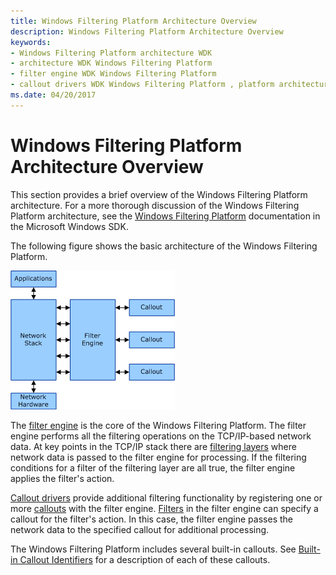 ```yaml
---
title: Windows Filtering Platform Architecture Overview
description: Windows Filtering Platform Architecture Overview
keywords:
- Windows Filtering Platform architecture WDK
- architecture WDK Windows Filtering Platform
- filter engine WDK Windows Filtering Platform
- callout drivers WDK Windows Filtering Platform , platform architecture
ms.date: 04/20/2017
---
```


# Windows Filtering Platform Architecture Overview


This section provides a brief overview of the Windows Filtering Platform architecture. For a more thorough discussion of the Windows Filtering Platform architecture, see the [Windows Filtering Platform](/windows/win32/fwp/windows-filtering-platform-start-page) documentation in the Microsoft Windows SDK.

The following figure shows the basic architecture of the Windows Filtering Platform.

![diagram illustrating the basic architecture of the windows filtering platform.](images/wfparch.png)

The [filter engine](filter-engine.md) is the core of the Windows Filtering Platform. The filter engine performs all the filtering operations on the TCP/IP-based network data. At key points in the TCP/IP stack there are [filtering layers](filtering-layer.md) where network data is passed to the filter engine for processing. If the filtering conditions for a filter of the filtering layer are all true, the filter engine applies the filter's action.

[Callout drivers](callout-driver.md) provide additional filtering functionality by registering one or more [callouts](callout.md) with the filter engine. [Filters](filter.md) in the filter engine can specify a callout for the filter's action. In this case, the filter engine passes the network data to the specified callout for additional processing.

The Windows Filtering Platform includes several built-in callouts. See [Built-in Callout Identifiers](./built-in-callout-identifiers.md) for a description of each of these callouts.

